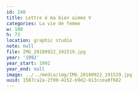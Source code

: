 ```yaml
---
id: 240
title: Lettre é ma bien aimée V
categories: La vie de femme
w: 100
h: 73
location: graphic studio
note: null
file: IMG_20180922_191519.jpg
year: '1992'
year_start: 1992
year_end: null
image: ../../media/img/IMG_20180922_191519.jpg
uuid: 1587ca2a-2f00-4152-b9d2-813ccea8f682
---
```


